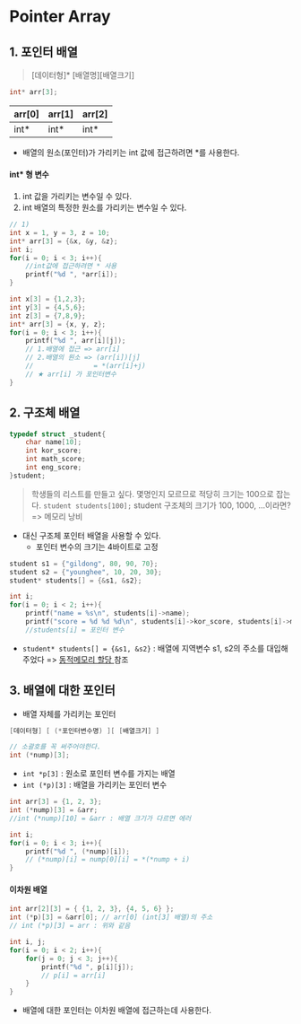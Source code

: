 ﻿# Pointer Array

## 1. 포인터 배열
> [데이터형]* [배열명][배열크기]
```c
int* arr[3];
```
|arr[0]|arr[1]|arr[2]|
|---|---|---|
|int*|int*|int*|

- 배열의 원소(포인터)가 가리키는 int 값에 접근하려면 *를 사용한다.


#### int* 형 변수
1) int 값을 가리키는 변수일 수 있다.
2) int 배열의 특정한 원소를 가리키는 변수일 수 있다.

```c
// 1)
int x = 1, y = 3, z = 10;
int* arr[3] = {&x, &y, &z};
int i;
for(i = 0; i < 3; i++){
	//int값에 접근하려면 * 사용
	printf("%d ", *arr[i]);
}
```

```c
int x[3] = {1,2,3};
int y[3] = {4,5,6};
int z[3] = {7,8,9};
int* arr[3] = {x, y, z};
for(i = 0; i < 3; i++){
	printf("%d ", arr[i][j]);
	// 1.배열에 접근 => arr[i]
	// 2.배열의 원소 => (arr[i])[j]
	//				 = *(arr[i]+j)
	// ★ arr[i] 가 포인터변수
}
```

## 2. 구조체 배열
```c
typedef struct _student{
	char name[10];
	int kor_score;
	int math_score;
	int eng_score;
}student;
```
> 학생들의 리스트를 만들고 싶다. 몇명인지 모르므로 적당히 크기는 100으로 잡는다. 
> `student students[100];`
> student 구조체의 크기가 100, 1000, ...이라면?
> => 메모리 낭비

- 대신 구조체 포인터 배열을 사용할 수 있다.
	- 포인터 변수의 크기는 4바이트로 고정

```c
student s1 = {"gildong", 80, 90, 70};
student s2 = {"younghee", 10, 20, 30};
student* students[] = {&s1, &s2};

int i;
for(i = 0; i < 2; i++){
	printf("name = %s\n", students[i]->name);
	printf("score = %d %d %d\n", students[i]->kor_score, students[i]->math_score, students[i]->eng_score);
	//students[i] = 포인터 변수
```
- `student* students[] = {&s1, &s2}` : 배열에 지역변수 s1, s2의 주소를 대입해주었다 => [동적메모리 할당 ](./malloc.md) 참조

## 3. 배열에 대한 포인터
- 배열 자체를 가리키는 포인터
```c
[데이터형] [ (*포인터변수명) ][ [배열크기] ]
```
```c
// 소괄호를 꼭 써주어야한다.
int (*nump)[3];
```

- `int *p[3]` : 원소로 포인터 변수를 가지는 배열
- `int (*p)[3]` : 배열을 가리키는 포인터 변수

```c
int arr[3] = {1, 2, 3};
int (*nump)[3] = &arr;
//int (*nump)[10] = &arr : 배열 크기가 다르면 에러

int i;
for(i = 0; i < 3; i++){
	printf("%d ", (*nump)[i]);
	// (*nump)[i] = nump[0][i] = *(*nump + i)
}
```

#### 이차원 배열
```c
int arr[2][3] = { {1, 2, 3}, {4, 5, 6} };
int (*p)[3] = &arr[0]; // arr[0] (int[3] 배열)의 주소
// int (*p)[3] = arr : 위와 같음

int i, j;
for(i = 0; i < 2; i++){
	for(j = 0; j < 3; j++){
		printf("%d ", p[i][j]);
		// p[i] = arr[i]
	}
}
```
- 배열에 대한 포인터는 이차원 배열에 접근하는데 사용한다.